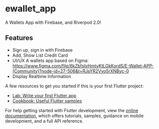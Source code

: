 # ewallet_app

A Wallets App with Firebase, and Riverpod 2.0!

## Features
+ Sign up, sign in with Firebase
+ Add, Show List Credit Card
+ UI/UX A wallets app based on Figma: https://www.figma.com/file/6kZbfslvHmtyKtLGkKordS/E-Wallet-APP-(Community)?node-id=27-506&t=RJsYR2Vyo5rXNByc-0
+ Display Realtime Information



A few resources to get you started if this is your first Flutter project:

- [Lab: Write your first Flutter app](https://docs.flutter.dev/get-started/codelab)
- [Cookbook: Useful Flutter samples](https://docs.flutter.dev/cookbook)

For help getting started with Flutter development, view the
[online documentation](https://docs.flutter.dev/), which offers tutorials,
samples, guidance on mobile development, and a full API reference.
